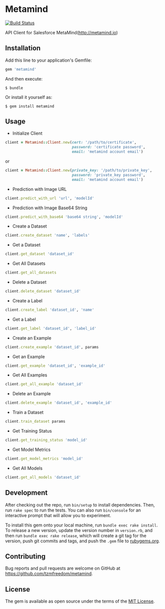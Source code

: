 # Metamind

[![Build Status](https://travis-ci.org/tzmfreedom/metamind-ruby.svg?branch=master)](https://travis-ci.org/tzmfreedom/metamind-ruby)

API Client for Salesforce MetaMind(http://metamind.io)

## Installation

Add this line to your application's Gemfile:

```ruby
gem 'metamind'
```

And then execute:

    $ bundle

Or install it yourself as:

    $ gem install metamind

## Usage

- Initialize Client
```ruby
client = Metamind::Client.new(cert: '/path/to/certificate', 
                              password: 'certificate password', 
                              email: 'metamind account email')
```
or
```ruby
client = Metamind::Client.new(private_key: '/path/to/private_key', 
                              password: 'private_key password', 
                              email: 'metamind account email')
```

- Prediction with Image URL
```ruby
client.predict_with_url 'url', 'modelId'
```

- Prediction with Image Base64 String
```ruby
client.predict_with_base64 'base64 string', 'modelId'
```

- Create a Dataset
```ruby
client.create_dataset 'name', 'labels'
```

- Get a Dataset
```ruby
client.get_dataset 'dataset_id'
```

- Get All Datasets
```ruby
client.get_all_datasets
```

- Delete a Dataset
```ruby
client.delete_dataset 'dataset_id'
```

- Create a Label
```ruby
client.create_label 'dataset_id', 'name'
```

- Get a Label
```ruby
client.get_label 'dataset_id', 'label_id'
```

- Create an Example
```ruby
client.create_example 'dataset_id', params
```

- Get an Example
```ruby
client.get_example 'dataset_id', 'example_id'
```

- Get All Examples
```ruby
client.get_all_example 'dataset_id'
```

- Delete an Example
```ruby
client.delete_example 'dataset_id', 'example_id'
```

- Train a Dataset
```ruby
client.train_dataset params
```

- Get Training Status
```ruby
client.get_training_status 'model_id'
```

- Get Model Metrics
```ruby
client.get_model_metrics 'model_id'
```

- Get All Models
```ruby
client.get_all_models 'dataset_id'
```

## Development

After checking out the repo, run `bin/setup` to install dependencies. Then, run `rake spec` to run the tests. You can also run `bin/console` for an interactive prompt that will allow you to experiment.

To install this gem onto your local machine, run `bundle exec rake install`. To release a new version, update the version number in `version.rb`, and then run `bundle exec rake release`, which will create a git tag for the version, push git commits and tags, and push the `.gem` file to [rubygems.org](https://rubygems.org).

## Contributing

Bug reports and pull requests are welcome on GitHub at https://github.com/tzmfreedom/metamind.


## License

The gem is available as open source under the terms of the [MIT License](http://opensource.org/licenses/MIT).

